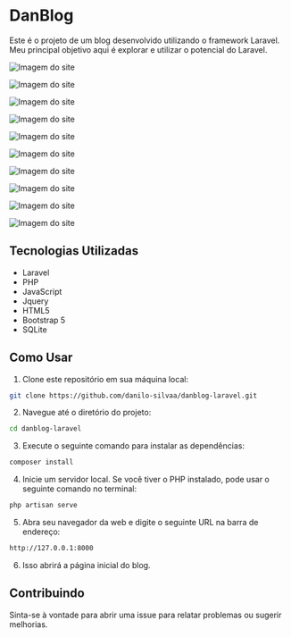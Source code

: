 # DanBlog

Este é o projeto de um blog desenvolvido utilizando o framework Laravel. Meu principal objetivo aqui é explorar e utilizar o potencial do Laravel.

![Imagem do site](https://i.imgur.com/lKYaPxr.png)

![Imagem do site](https://i.imgur.com/6BppS8o.png)

![Imagem do site](https://i.imgur.com/BqvaGRT.png)

![Imagem do site](https://i.imgur.com/ccdv3us.png)

![Imagem do site](https://i.imgur.com/pWz4gef.png)

![Imagem do site](https://i.imgur.com/qfC4YbH.png)

![Imagem do site](https://i.imgur.com/PNS2Kg3.png)

![Imagem do site](https://i.imgur.com/Tzz0kfT.png)

![Imagem do site](https://i.imgur.com/z0taBX2.png)

![Imagem do site](https://i.imgur.com/pfZrKwm.png)

## Tecnologias Utilizadas

-   Laravel
-   PHP
-   JavaScript
-   Jquery
-   HTML5
-   Bootstrap 5
-   SQLite

## Como Usar

1. Clone este repositório em sua máquina local:
```bash
git clone https://github.com/danilo-silvaa/danblog-laravel.git
```
2. Navegue até o diretório do projeto:
```bash
cd danblog-laravel
```
3. Execute o seguinte comando para instalar as dependências:
```bash
composer install
```
4. Inicie um servidor local. Se você tiver o PHP instalado, pode usar o seguinte comando no terminal:
```bash
php artisan serve
```
5. Abra seu navegador da web e digite o seguinte URL na barra de endereço:
```bash
http://127.0.0.1:8000
```
6. Isso abrirá a página inicial do blog.

## Contribuindo

Sinta-se à vontade para abrir uma issue para relatar problemas ou sugerir melhorias.